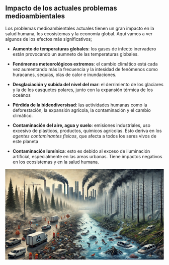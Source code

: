 ## Impacto de los actuales problemas medioambientales

Los problemas medioambientales actuales tienen un gran impacto en la salud humana, los ecosistemas y la economía global. Aquí vamos a ver algunos de los efectos más significativos;

- **Aumento de temperaturas globales**: los gases de infecto inervadero están provocando un aumneto de las temperaturas globales.

- **Fenómenos meteorológicos extremos**: el cambio climático está cada vez aumentando más la frecuencia y la intesidad de fenómenos como huracanes, sequías, olas de calor e inundaciones.

- **Desglaciación y subida del nivel del mar**: el derrimiento de los glaciares y la de los casquetes polares, junto con la expansión térmica de los oceános

- **Pérdida de la bideodiversisad**: las actividades humanas como la deforestación, la expansión agrícola, la contaminación y el cambio climático.

- **Contaminación del aire, agua y suelo**: emisiones industriales, uso excesivo de plásticos, productos, químicos agrícolas. Esto deriva en los *agentes contaminantes físicos*, que afecta a todos los seres vivos de este planeta

- **Contaminación lumínica**: esto es debido al exceso de iluminación artificial, especialmente en las areas urbanas. Tiene impactos negativos en los ecosistemas y en la salud humana.

![iker](impacto.webp)





